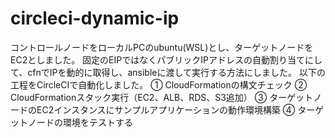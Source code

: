 # circleci-dynamic-ip
コントロールノードをローカルPCのubuntu(WSL)とし、ターゲットノードをEC2としました。
固定のEIPではなくパブリックIPアドレスの自動割り当てにして、cfnでIPを動的に取得し、ansibleに渡して実行する方法にしました。
以下の工程をCircleCIで自動化しました。
① CloudFormationの構文チェック
② CloudFormationスタック実行（EC2、ALB、RDS、S3追加）
③ ターゲットノードのEC2インスタンスにサンプルアプリケーションの動作環境構築
④ ターゲットノードの環境をテストする
